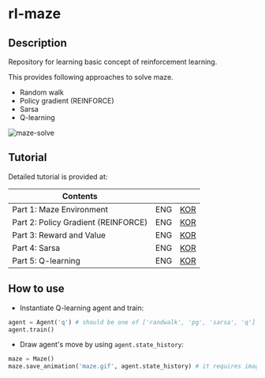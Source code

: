 # rl-maze

## Description

Repository for learning basic concept of reinforcement learning.

This provides following approaches to solve maze.

* Random walk
* Policy gradient (REINFORCE)
* Sarsa
* Q-learning

![maze-solve](https://jihoonerd.github.io/assets/images/posts/2019-05-25-ml-rl-maze-part2/REINFORCE.gif)

## Tutorial

Detailed tutorial is provided at:

|Contents|||
|---|---|---|
|Part 1: Maze Environment| ENG | [KOR](https://jihoonerd.github.io/machine-learning/ml-rl-maze-part1-kr/)
|Part 2: Policy Gradient (REINFORCE)| ENG | [KOR](https://jihoonerd.github.io/machine-learning/ml-rl-maze-part2-kr/)
|Part 3: Reward and Value| ENG | [KOR](https://jihoonerd.github.io/machine-learning/ml-rl-maze-part3-kr/)
|Part 4: Sarsa| ENG | [KOR](https://jihoonerd.github.io/machine-learning/ml-rl-maze-part4-kr/)
|Part 5: Q-learning| ENG | [KOR](https://jihoonerd.github.io/machine-learning/ml-rl-maze-part5-kr/)

## How to use

* Instantiate Q-learning agent and train:

```python
agent = Agent('q') # should be one of ['randwalk', 'pg', 'sarsa', 'q']
agent.train()
```

* Draw agent's move by using `agent.state_history`:

```python
maze = Maze()
maze.save_animation('maze.gif', agent.state_history) # it requires imagemagick
```